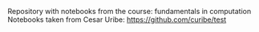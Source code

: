 Repository with notebooks from the course: fundamentals in computation
Notebooks taken from Cesar Uribe: https://github.com/curibe/test
